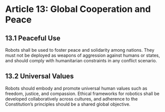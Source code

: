 # Article 13: Global Cooperation and Peace

## 13.1 Peaceful Use
Robots shall be used to foster peace and solidarity among nations. They must not be deployed as weapons of aggression against humans or states, and should comply with humanitarian constraints in any conflict scenario.

## 13.2 Universal Values
Robots should embody and promote universal human values such as freedom, justice, and compassion. Ethical frameworks for robotics shall be developed collaboratively across cultures, and adherence to the Constitution’s principles should be a shared global objective.
